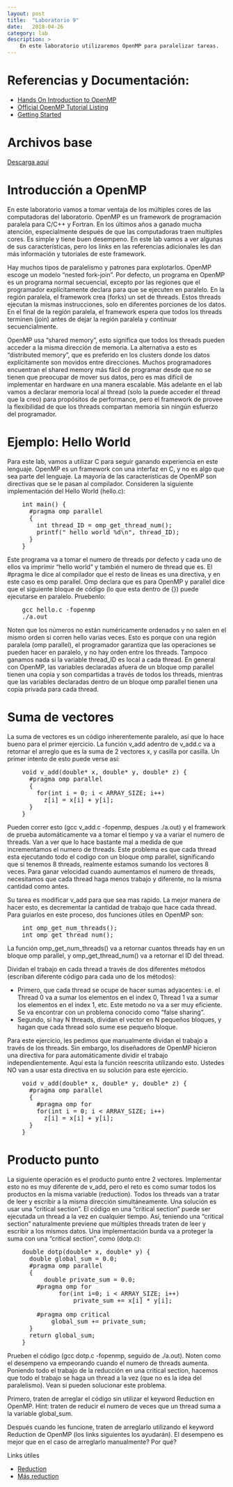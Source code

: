 ```yaml
---
layout: post
title:  "Laboratorio 9"
date:   2018-04-26
category: lab
description: >
    En este laboratorio utilizaremos OpenMP para paralelizar tareas.
---
```


# Referencias y Documentación:

* [Hands On Introduction to OpenMP](http://www.openmp.org/wp-content/uploads/omp-hands-on-SC08.pdf)
* [Official OpenMP Tutorial Listing](http://www.openmp.org/resources/#Tutorials)
* [Getting Started](https://software.intel.com/en-us/articles/getting-started-with-openmp)

# Archivos base

[Descarga aquí](https://classroom.github.com/a/5-fY6bn8)

# Introducción a OpenMP
En este laboratorio vamos a tomar ventaja de los múltiples cores de las computadoras del laboratorio. OpenMP es un framework de programación paralela para C/C++ y Fortran. En los últimos años a ganado mucha atención, especialmente después de que las computadoras traen multiples cores. Es simple y tiene buen desempeno. En este lab vamos a ver algunas de sus características, pero los links en las referencias adicionales les dan más información y tutoriales de este framework.

Hay muchos tipos de paralelismo y patrones para explotarlos. OpenMP escoge un modelo “nested fork-join”. Por defecto, un programa en OpenMP es un programa normal secuencial, excepto por las regiones que el programador explícitamente declara para que se ejecuten en paralelo. En la región paralela, el framework crea (forks) un set de threads. Estos threads ejecutan la mismas instrucciones, solo en diferentes porciones de los datos. En el final de la región paralela, el framework espera que todos los threads terminen (join) antes de dejar la región paralela y continuar secuencialmente.

OpenMP usa “shared memory”, esto significa que todos los threads pueden acceder a la misma dirección de memoria. La alternativa a esto es “distributed memory”, que es preferido en los clusters donde los datos explícitamente son movidos entre direcciones. Muchos programadores encuentran el shared memory más fácil de programar desde que no se tienen que preocupar de mover sus datos, pero es mas difícil de implementar en hardware en una manera escalable. Más adelante en el lab vamos a declarar memoria local al thread (solo la puede acceder el thread que la creo) para propósitos de performance, pero el framework de provee la flexibilidad de que los threads compartan memoria sin ningún esfuerzo del programador.

# Ejemplo: Hello World
Para este lab, vamos a utilizar C para seguir ganando experiencia en este lenguaje. OpenMP es un framework con una interfaz en C, y no es algo que sea parte del lenguaje. La mayoría de las características de OpenMP son directivas que se le pasan al compilador. Consideren la siguiente implementación del Hello World (hello.c):

<pre>
    int main() {
      #pragma omp parallel
      {
        int thread_ID = omp_get_thread_num();
        printf(" hello world %d\n", thread_ID);
      }
    }
</pre>

Este programa va a tomar el numero de threads por defecto y cada uno de ellos va imprimir “hello world” y también el numero de thread que es. El #pragma le dice al compilador que el resto de lineas es una directiva, y en este caso es omp parallel. Omp declara que es para OpenMP y parallel dice que el siguiente bloque de código (lo que esta dentro de {}) puede ejecutarse en paralelo. Pruebenlo:

<pre>
    gcc hello.c -fopenmp
    ./a.out
</pre>

Noten que los números no están numéricamente ordenados y no salen en el mismo orden si corren hello varias veces. Esto es porque con una región paralela (omp parallel), el programador garantiza que las operaciones se pueden hacer en paralelo, y no hay orden entre los threads. Tampoco ganamos nada si la variable thread_ID es local a cada thread. En general con OpenMP, las variables declaradas afuera de un bloque omp parallel tienen una copia y son compartidas a través de todos los threads, mientras que las variables declaradas dentro de un bloque omp parallel tienen una copia privada para cada thread.

# Suma de vectores
La suma de vectores es un código inherentemente paralelo, así que lo hace bueno para el primer ejercicio. La función v_add adentro de v_add.c va a retornar el arreglo que es la suma de 2 vectores x, y casilla por casilla. Un primer intento de esto puede verse así:

<pre>
    void v_add(double* x, double* y, double* z) {
      #pragma omp parallel
      {
        for(int i = 0; i < ARRAY_SIZE; i++)
          z[i] = x[i] + y[i];
      }
    }
</pre>

Pueden correr esto (gcc v_add.c -fopenmp, despues ./a.out) y el framework de prueba automáticamente va a tomar el tiempo y va a variar el numero de threads. Van a ver que lo hace bastante mal a medida de que incrementamos el numero de threads. Este problema es que cada thread esta ejecutando todo el codigo con un bloque omp parallel, significando que si tenemos 8 threads, realmente estamos sumando los vectores 8 veces. Para ganar velocidad cuando aumentamos el numero de threads, necesitamos que cada thread haga menos trabajo y diferente, no la misma cantidad como antes.

Su tarea es modificar v_add para que sea mas rapido. La mejor manera de hacer esto, es decrementar la cantidad de trabajo que hace cada thread. Para guiarlos en este proceso, dos funciones útiles en OpenMP son:

<pre>
    int omp_get_num_threads();
    int omp_get_thread_num();
</pre>

La función omp_get_num_threads() va a retornar cuantos threads hay en un bloque omp parallel, y omp_get_thread_num() va a retornar el ID del thread.

Dividan el trabajo en cada thread a través de dos diferentes métodos (escriban diferente código para cada uno de los métodos):

* Primero, que cada thread se ocupe de hacer sumas adyacentes: i.e. el Thread 0 va a sumar los elementos en el index 0, Thread 1 va a sumar los elementos en el index 1, etc. Este metodo no va a ser muy eficiente. Se va encontrar con un problema conocido como “false sharing”.
* Segundo, si hay N threads, dividan el vector en N pequeños bloques, y hagan que cada thread solo sume ese pequeño bloque.

Para este ejercicio, les pedimos que manualmente dividan el trabajo a través de los threads. Sin embargo, los diseñadores de OpenMP hicieron una directiva for para automáticamente dividir el trabajo independientemente. Aquí esta la función reescrita utilizando esto. Ustedes NO van a usar esta directiva en su solución para este ejercicio.

<pre>
    void v_add(double* x, double* y, double* z) {
      #pragma omp parallel
      {
        #pragma omp for
        for(int i = 0; i < ARRAY_SIZE; i++)
          z[i] = x[i] + y[i];
      }
    }
</pre>

#  Producto punto
La siguiente operación es el producto punto entre 2 vectores. Implementar esto no es muy diferente de v_add, pero el reto es como sumar todos los productos en la misma variable (reduction). Todos los threads van a tratar de leer y escribir a la misma dirección simultáneamente. Una solución es usar una “critical section”. El código en una “critical section” puede ser ejecutada un thread a la vez en cualquier tiempo. Así, teniendo una “critical section” naturalmente previene que múltiples threads traten de leer y escribir a los mismos datos. Una implementación burda va a proteger la suma con una “critical section”, como (dotp.c):

<pre>
    double dotp(double* x, double* y) {
      double global_sum = 0.0;
      #pragma omp parallel
      {
          double private_sum = 0.0;
        #pragma omp for
              for(int i=0; i < ARRAY_SIZE; i++)
                  private_sum += x[i] * y[i];

        #pragma omp critical
            global_sum += private_sum;
      }
      return global_sum;
    }
</pre>

Prueben el código (gcc dotp.c -fopenmp, seguido de ./a.out). Noten como el desempeno va empeorando cuando el numero de threads aumenta. Poniendo todo el trabajo de la reducción en una critical section, hacemos que todo el trabajo se haga un thread a la vez (que no es la idea del paralelismo). Vean si pueden solucionar este problema.

Primero, traten de arreglar el código sin utilizar el keyword Reduction en OpenMP. Hint: traten de reducir el numero de veces que un thread suma a la variable global_sum.

Después cuando les funcione, traten de arreglarlo utilizando el keyword Reduction de OpenMP (los links siguientes los ayudarán). El desempeno es mejor que en el caso de arreglarlo manualmente? Por qué?

Links útiles
* [Reduction](https://msdn.microsoft.com/en-us/library/88b1k8y5.aspx)
* [Más reduction](https://stackoverflow.com/questions/13290245/reduction-with-openmp)
